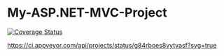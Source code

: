# My-ASP.NET-MVC-Project

[![Coverage Status](https://coveralls.io/repos/github/Azonic89/My-ASP.NET-MVC-Project/badge.svg?branch=master)](https://coveralls.io/github/Azonic89/My-ASP.NET-MVC-Project?branch=master)

https://ci.appveyor.com/api/projects/status/g84rboes8vytvasf?svg=true

